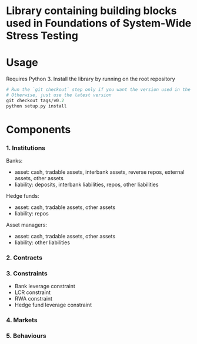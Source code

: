 # Library containing building blocks used in Foundations of System-Wide Stress Testing

# Usage

Requires Python 3.
Install the library by running on the root repository
```python
# Run the `git checkout` step only if you want the version used in the paper
# Otherwise, just use the latest version
git checkout tags/v0.2
python setup.py install
```

# Components

### 1. Institutions

Banks:
- asset: cash, tradable assets, interbank assets, reverse repos, external assets, other assets
- liability: deposits, interbank liabilities, repos, other liabilities

Hedge funds:
- asset: cash, tradable assets, other assets
- liability: repos

Asset managers:
- asset: cash, tradable assets, other assets
- liability: other liabilities

### 2. Contracts

### 3. Constraints

- Bank leverage constraint
- LCR constraint
- RWA constraint
- Hedge fund leverage constraint

### 4. Markets

### 5. Behaviours


